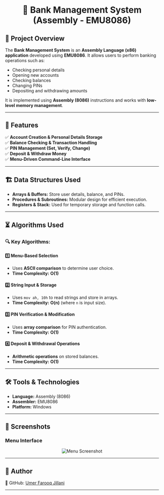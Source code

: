 # <p align="center">📌 Bank Management System (Assembly - EMU8086)</p>

## 📖 Project Overview  
The **Bank Management System** is an **Assembly Language (x86) application** developed using **EMU8086**. It allows users to perform banking operations such as:
- Checking personal details  
- Opening new accounts  
- Checking balances  
- Changing PINs  
- Depositing and withdrawing amounts  

It is implemented using **Assembly (8086)** instructions and works with **low-level memory management**.

---

## 🚀 Features  
✅ **Account Creation & Personal Details Storage**  
✅ **Balance Checking & Transaction Handling**  
✅ **PIN Management (Set, Verify, Change)**  
✅ **Deposit & Withdraw Money**  
✅ **Menu-Driven Command-Line Interface**  

---

## 🏗️ Data Structures Used  
- **Arrays & Buffers:** Store user details, balance, and PINs.  
- **Procedures & Subroutines:** Modular design for efficient execution.  
- **Registers & Stack:** Used for temporary storage and function calls.  

---

## ⏳ Algorithms Used  

### 🔍 **Key Algorithms:**  
#### **1️⃣ Menu-Based Selection**  
- Uses **ASCII comparison** to determine user choice.
- **Time Complexity:** **O(1)**  

#### **2️⃣ String Input & Storage**  
- Uses `mov ah, 10h` to read strings and store in arrays.  
- **Time Complexity:** **O(n)** (where `n` is input size).  

#### **3️⃣ PIN Verification & Modification**  
- Uses **array comparison** for PIN authentication.  
- **Time Complexity:** **O(1)**  

#### **4️⃣ Deposit & Withdrawal Operations**  
- **Arithmetic operations** on stored balances.  
- **Time Complexity:** **O(1)**  

---

## 🛠️ Tools & Technologies  
- **Language:** Assembly (8086)  
- **Assembler:** EMU8086  
- **Platform:** Windows  

---

## 📸 Screenshots  
### **Menu Interface**
<p align="center">  
  <img src="src/images/menu.png" alt="Menu Screenshot">  
</p>  

---

## 📌 Author
🔗 GitHub: [Umer Farooq Jillani](https://github.com/UmerFarooqJillani)  

---
